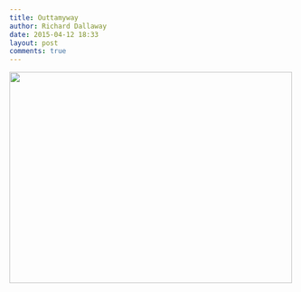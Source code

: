 ```yaml
---
title: Outtamyway
author: Richard Dallaway
date: 2015-04-12 18:33
layout: post
comments: true
---
```


<div><a href="http://static.skitters.dallaway.com/tp_2015-04-12_15_27_24.jpg"><img src="http://static.skitters.dallaway.com/tp_thumb_2015-04-12_15_27_24.jpg" width="500" height="375"/></a></div>


  
      

